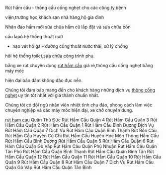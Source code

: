  Rút hầm cầu -  thông cầu cống nghẹt cho các công ty,bệnh

viện,trường học,khách sạn nhà hàng,hộ gia đình

 
Nhận đào hầm mới sửa chữa hầm cũ lắp đặt và sửa chữa bồn

cầu lapô hệ thống thoát nướ

 - nạo vét hố ga - đường cống thoát nước thải, xử lý chống

hôi hệ thống toilet,sửa chữa công trình phụ.

bằng xe rút chuyên dùng <a href="http://ruthamcau.suu.vn/rut-ham-cau-tai-cac-quan-tphcm.html">rút hầm cầu</a> giá rẻ,thông cầu cống nghẹt bằng máy móc

hiện đại bảo đảm không đào đục nền.

Chúng tôi đảm bảo mang đến cho khách hàng những dịch vụ <a href="http://ruthamcau.suu.vn/thong-cau-cong-nghet-tai-tphcm.html">thông cống nghẹt</a> uy tín tốt nhất với giá thành chuẩn nhất.

Chúng tôi có đội ngũ nhân viên nhiệt tình chu đáo, phong cách làm việc chuyên nghiệp và các máy móc hiện đại, xe chở chuyên dung. 

<a href="https://www.facebook.com/RutHamCauThongCongNgetNaoVetHoGa">rut ham cau</a> Quận Thủ Đức Rút Hầm Cầu Quận 4 Rút Hầm Cầu Quận 3 Rút Hầm Cầu Quận 2 Rút Hầm Cầu Quận 1 Rút Hầm Cầu Bình Dương Dịch Vụ Rút Hầm Cầu Quận 7 Dịch Vụ Rút Hầm Cầu Quận Bình Thạnh Rút Bồn Cầu Rút Hầm Cầu Huyện Củ Chi Rút Hầm Cầu Huyện Hóc Môn Thông Hầm Cầu Rút Hầm Cầu Bình Dương Rút Hầm Cầu Quận 5 Rút Hầm Cầu Quận 6 Rút Hầm Cầu Quận Gò Vấp Rút Hầm Cầu Quận Phú Nhuận Rút Hầm Cầu Quận Tân Phú Rút Hầm Cầu Quận Bình Thạnh Rút Hầm Cầu Quận Bình Tân Rút Hầm Cầu Quận 12 Rút Hầm Cầu Quận 11 Rút Hầm Cầu Quận 10 Rút Hầm Cầu Quận 9 Rút Hầm Cầu Quận 8 Rút Hầm Cầu Quận 7 Dịch Vụ Rút Hầm Cầu Quận Gò Vấp Rút Hầm Cầu Quận Tân Bình
